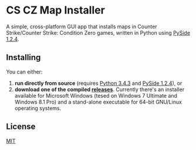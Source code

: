 # CS CZ Map Installer

A simple, cross-platform GUI app that installs maps in Counter Strike/Counter
Strike: Condition Zero games, written in Python using [PySide 1.2.4][pyside].

## Installing

You can either:

1. **run directly from source** (requires [Python 3.4.3][python3.4.3] and
[PySide 1.2.4][pyside]), or
2. **download one of the compiled [releases]**. Currently there's an installer
available for Microsoft Windows (tesed on Windows 7 Ultimate and Windows 8.1
Pro) and a stand-alone executable for 64-bit GNU/Linux operating systems.

## License
[MIT](LICENSE)

[python3.4.3]: https://www.python.org/downloads/release/python-343/
[pyside]: https://pypi.python.org/pypi/PySide/1.2.4
[releases]: https://github.com/smtchahal/cs-cz-map-installer/releases
